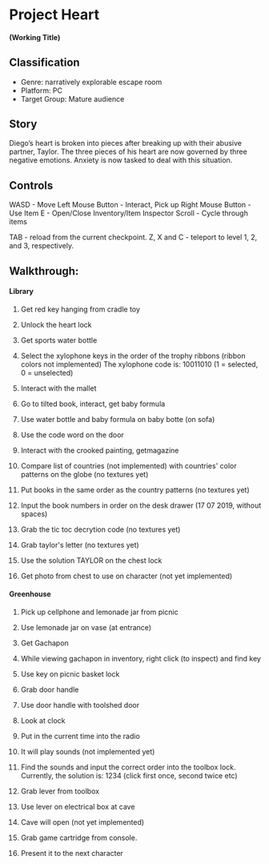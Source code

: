 # Project Heart
#### (Working Title)

## Classification
- Genre: narratively explorable escape room
- Platform: PC
- Target Group: Mature audience

## Story
Diego’s heart is broken into pieces after breaking up with their abusive partner, Taylor. The three pieces of his heart are now governed by three negative emotions. Anxiety is now tasked to deal with this situation.

## Controls
WASD - Move
Left Mouse Button - Interact, Pick up
Right Mouse Button - Use Item
E - Open/Close Inventory/Item Inspector
Scroll - Cycle through items

TAB - reload from the current checkpoint.
Z, X and C - teleport to level 1, 2, and 3, respectively.

## Walkthrough:
#### Library
1. Get red key hanging from cradle toy

2. Unlock the heart lock

3. Get sports water bottle

4. Select the xylophone keys in the order of the trophy ribbons (ribbon colors not implemented)
The xylophone code is: 10011010 (1 = selected, 0 = unselected)

5. Interact with the mallet

6. Go to tilted book, interact, get baby formula

7. Use water bottle and baby formula on baby botte (on sofa)

8. Use the code word on the door

9. Interact with the crooked painting, getmagazine

10. Compare list of countries (not implemented) with countries' color patterns on the globe (no textures yet)

11. Put books in the same order as the country patterns (no textures yet)

12. Input the book numbers in order on the desk drawer (17 07 2019, without spaces)

13. Grab the tic toc decrytion code (no textures yet)

14. Grab taylor's letter (no textures yet)

15. Use the solution TAYLOR on the chest lock

16. Get photo from chest to use on character (not yet implemented)

#### Greenhouse
1. Pick up cellphone and lemonade jar from picnic
2. Use lemonade jar on vase (at entrance)
3. Get Gachapon
4. While viewing gachapon in inventory, right click (to inspect) and find key
5. Use key on picnic basket lock
6. Grab door handle
7. Use door handle with toolshed door
8. Look at clock
9. Put in the current time into the radio
10. It will play sounds (not implemented yet)
11. Find the sounds and input the correct order into the toolbox lock.
Currently, the solution is: 1234 (click first once, second twice etc)

12. Grab lever from toolbox
13. Use lever on electrical box at cave
14. Cave will open (not yet implemented)
15. Grab game cartridge from console.
16. Present it to the next character

